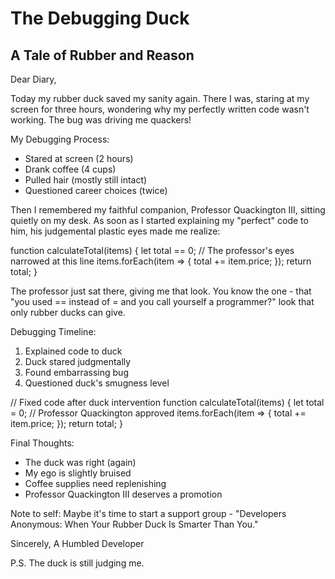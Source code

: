 # The Debugging Duck

## A Tale of Rubber and Reason


Dear Diary,

Today my rubber duck saved my sanity again. There I was, staring at my screen for three hours, wondering why my perfectly written code wasn't working. The bug was driving me quackers!

My Debugging Process:
* Stared at screen (2 hours)
* Drank coffee (4 cups)
* Pulled hair (mostly still intact)
* Questioned career choices (twice)

Then I remembered my faithful companion, Professor Quackington III, sitting quietly on my desk. As soon as I started explaining my "perfect" code to him, his judgemental plastic eyes made me realize:

function calculateTotal(items) {
let total == 0;  // The professor's eyes narrowed at this line
items.forEach(item => {
total += item.price;
});
return total;
}

The professor just sat there, giving me that look. You know the one - that "you used == instead of = and you call yourself a programmer?" look that only rubber ducks can give.

Debugging Timeline:
1. Explained code to duck
2. Duck stared judgmentally
3. Found embarrassing bug
4. Questioned duck's smugness level

// Fixed code after duck intervention
function calculateTotal(items) {
let total = 0;  // Professor Quackington approved
items.forEach(item => {
total += item.price;
});
return total;
}

Final Thoughts:
* The duck was right (again)
* My ego is slightly bruised
* Coffee supplies need replenishing
* Professor Quackington III deserves a promotion

Note to self: Maybe it's time to start a support group - "Developers Anonymous: When Your Rubber Duck Is Smarter Than You."

Sincerely,
A Humbled Developer

P.S. The duck is still judging me.